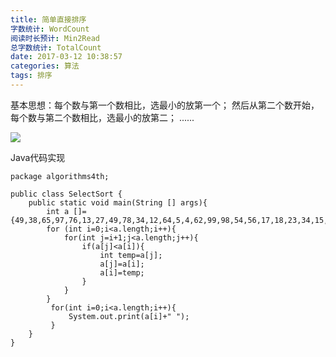 ```yaml
---
title: 简单直接排序
字数统计: WordCount
阅读时长预计: Min2Read
总字数统计: TotalCount
date: 2017-03-12 10:38:57
categories: 算法
tags: 排序
---
```

 
基本思想：每个数与第一个数相比，选最小的放第一个；
然后从第二个数开始，每个数与第二个数相比，选最小的放第二；
......

<!--more-->

![](http://img.my.csdn.net/uploads/201209/07/1347009182_8908.jpg)




Java代码实现

```
package algorithms4th;

public class SelectSort {
	public static void main(String [] args){
		int a []={49,38,65,97,76,13,27,49,78,34,12,64,5,4,62,99,98,54,56,17,18,23,34,15,35,25,53,51};
        for (int i=0;i<a.length;i++){
        	for(int j=i+1;j<a.length;j++){
        		if(a[j]<a[i]){
        			int temp=a[j];
        			a[j]=a[i];
        			a[i]=temp;
        		}
        	}
        }
         for(int i=0;i<a.length;i++){
        	 System.out.print(a[i]+" ");
         }
	}
}

```